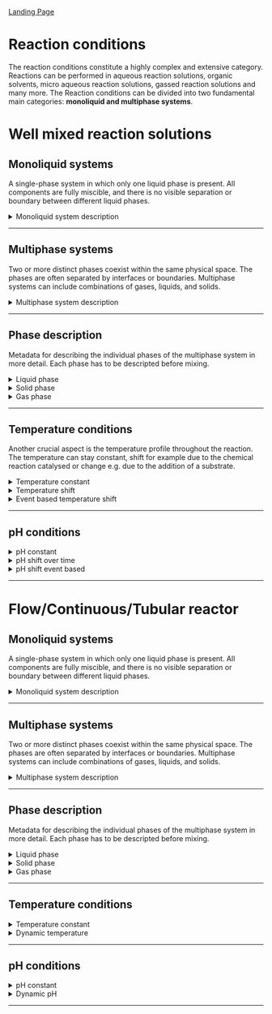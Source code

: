 [Landing Page](/Readme.md)

# Reaction conditions

The reaction conditions constitute a highly complex and extensive category. Reactions can be performed in aqueous reaction solutions, organic solvents, micro aqueous reaction solutions, gassed reaction solutions and many more. The Reaction conditions can be divided into two fundamental main categories: __monoliquid and multiphase systems__.

# Well mixed reaction solutions

## Monoliquid systems

A single-phase system in which only one liquid phase is present. All components are fully miscible, and there is no visible separation or boundary between different liquid phases.

<details> <Summary>Monoliquid system description</Summary>

### MonoliquidSystemDescription

To describe a monoliquid system, precise information about the solvent used and the applied system must be provided.

- __solvent_description__
  - Type: string
  - Description: The solvent used in the reaction system, e.g. a buffered aqueous solution or an organic solvent.

- __ionic_strength__
  - Type: posfloat
  - Description: Ionic strength calculated according to the dissolved ions in the solvent. (__if_applicable__)
 
- __further_additives__
  - Type: string
  - Description: Further additive like cosolvents used to increase solubility of reactants, e.g. DMSO.

<hr>
 
- __special_treament__
  - Type: string
  - Description: If there are any other specific methods, procedures, characteristics or aspects related to the monoliquid system that are important for reproducibility and are not described by the aforementioned           metadata, they should be explained here.

</details>

<hr>

## Multiphase systems

Two or more distinct phases coexist within the same physical space. The phases are often separated by interfaces or boundaries. Multiphase systems can include combinations of gases, liquids, and solids.

<details> <Summary>Multiphase system description</Summary>

### MultiphaseSystemDescription

To describe a multiphase system, precise information about the phases used and the applied system must be provided.

- __phases_number__
  - Type: posfloat
  - Description: Number of phases present in the system, if there is an aqueous and a gas phase present, the number is 2.

<hr>
 
- __special_treament__
  - Type: string
  - Description: If there are any other specific methods, procedures, characteristics or aspects related to the multiphase system that are important for reproducibility and are not described by the aforementioned           metadata, they should be explained here.

</details>

<hr/>

## Phase description

Metadata for describing the individual phases of the multiphase system in more detail. Each phase has to be descripted before mixing.

<details> <Summary>Liquid phase</Summary>

### LiquidPhase

 If more then one liquid phase exist the metadata has to be recorded according to the number of liquid phases. 

- __liquid_type__
  - Type: string
  - Description: Information about the type of liquid used, whether it's an organic solvent,a buffer solution or something else.

- __liquid_amount__
  - Type: posfloat
  - Description: Amount of the liquid added to the reaction.

- __liquid_unit__
  - Type: string
  - Description: In case of aqueous liquids, millilitre are often used as unit, in case of organic solvents, mass is applied to refer to the solvent.

</details>


<details> <Summary>Solid phase</Summary>

### SolidPhase

Definition of the solid phase used in the reaction.

- __solid_type__
  - Type: string
  - Description: Information about the type of solid used, whether it's support materials, solid catalysts, ion exchange resins, or other solids.

- __solid_amount__
  - Type: posfloat
  - Description: Mass of the solid used in the reaction solution.
 
- __solid_unit__
  - Type: string
  - Description: In the case of solids, common units like grams, milligrams, or micrograms can be used.

</details>


<details> <Summary>Gas phase</Summary>

### GasPhase

Definition of the gas phase used in the reaction. If a gas mixture is involved, this must be taken into account.

- __gas_type__
  - Type: string
  - Description: Information about the type of gas used, whether it's nitrogen dioxide, argon, oxygen or other gases.

- __gas_amount__
  - Type: posfloat
  - Description: Concentration of the gas in the gas phase. 

- __gas_unit__
  - Type: string
  - Description: In the case of gases, common units are volume percentage (Vol %), volume fraction (Vol/Vol), mole percentage (Mol %) or molar fraction (Mol/Mol).

</details>

<hr />

## Temperature conditions

Another crucial aspect is the temperature profile throughout the reaction. The temperature can stay constant, shift for example due to the chemical reaction catalysed or change e.g. due to the addition of a substrate. 

<details> <Summary>Temperature constant</Summary>

### TemperatureConstant

The temperature, if constant, must be clearly defined.

- __temperature__
  - Type: posfloat
  - Description: The temperature during the reaction.

- __temperature_unit__
  - Type: string
  - Description: The temperature can be specified in units such as K, °C, or °F.


</details>

<details> <Summary>Temperature shift</Summary>

### TemperatureShift

If the temperature changes with the course of the reaction, this must be documented precisely.

- __temperature_unit__
  - Type: string
  - Description: The temperature can be specified in units such as K, °C, or °F.

- __temperature_beginning__
  - Type: posfloat
  - Description: The initial temperature, prior to the start of the reaction, should be specified.

- __temperature_end__
  - Type: posfloat
  - Description: TThe final temperature after completion of the reaction should be specified.

- __temperature_at_XY__
  - Type: posfloat
  - Description: The temperature can also be measured at a variably chosen time point _XY_ during the reaction.

- __time_at_XY__
  - Type: posfloat
  - Description: Specification of the exact time point _XY_ at which the temperature was measured.
 
- __time_unit__
  - Type: string
  - Description: Common units for specifying time can be s (seconds) or min (minutes).

</details>

<details> <Summary>Event based temperature shift</Summary>

### EventBasedTemperatureShift

Description of the temperature, when an event causes the temperature change.

- __temperature_unit__
  - Type: string
  - Description: The temperature can be specified in units such as K, °C, or °F.

- __temperature_beginning__
  - Type: posfloat
  - Description: The initial temperature of the reaction in the beginning

- __temperature_at_event__
  - Type: posfloat
  - Description: The temperature which is present after a certain event has occured

- __event_description__
  - Type: string
  - Description: The event which caused the temperature change

- __time_at_XY__
  - Type: posfloat
  - Description: The time point of a respective temperature at a time _XY_

- __time_at_XY__
  - Type: posfloat
  - Description: The time point of a respective temperature at a time _XY_

</details>

<hr>

## pH conditions

<details> <Summary>pH constant</Summary>

### pHConstant

<a id="pH-shift"></a>


Information about the pH value in the system, if the pH is constant over the course of the reaction.

- __pH_value__
  - Type: posfloat
  - Description: The value of the pH 

- __detected_in__
  - Type: string
  - Description: Solution in which the pH was measured (e.g. in buffer before addition to reaction)
 
- __detected_when__
  - Type: string
  - Description: Timepoint at which the pH was measured (e.g. at before, during or after the reaction)

</details>


<details> <Summary>pH shift over time</Summary>

### pHTimeDependentShift

<a id="pH-shift-time"></a>


Information about the pH value in the system, if there is a time dependent pH shift.

- __pH_start__
  - Type: posfloat
  - Description: The initial pH value

- __pH_end__
  - Type: string
  - Description: The final pH value

- __pH_at_XY__
  - Type: string
  - Description: The pH value at a certain point in time

</details>


<details> <Summary>pH shift event based</Summary>

### pHEventDependentShift

<a id="pH-shift-event"></a>


Information about the pH value in the system, if there is an event dependent pH shift.

- __pH_beginning__
  - Type: posfloat
  - Description: The initial pH value

- __pH_before_event__
  - Type: posfloat
  - Description: The pH which is present before a certain event has occured

- __pH_after_event__
  - Type: posfloat
  - Description: The pH which is present after a certain event has occured

- __event_description__
  - Type: string
  - Description: Description of the event causing the pH-shift

</details>

<hr>

# Flow/Continuous/Tubular reactor

## Monoliquid systems

A single-phase system in which only one liquid phase is present. All components are fully miscible, and there is no visible separation or boundary between different liquid phases.

<details> <Summary>Monoliquid system description</Summary>

### MonoliqudSystemDescription

To describe a monoliquid system, precise information about the solvent used and the applied system must be provided.

- __solvent_description__
  - Type: string
  - Description: The solvent used in the reaction system, e.g. a buffered aqueous solution or an organic solvent.

- __ionic_strength__
  - Type: posfloat
  - Description: Ionic strength calculated according to the dissolved ions in the solvent. (__if_applicable__)
 
- __further_additives__
  - Type: string
  - Description: Further additive like cosolvents used to increase solubility of reactants, e.g. DMSO.
 
- __Flow_rate__
  - Type: float
  - Description: The flow rate must be specified to determine how fast a liquid or gas is flowing through a reactor or system.
 
- __Flow_rate_unit__
  - Type: string
  - Description: Common units for describing flow rate include L/min (liters per minute), mL/h (milliliters per hour), m³/h (cubic meters per hour), or other volume units per unit of time.   

<hr>
 
- __special_treament__
  - Type: string
  - Description: If there are any other specific methods, procedures, characteristics or aspects related to the monoliquid system that are important for reproducibility and are not described by the aforementioned           metadata, they should be explained here.


</details>

<hr>

## Multiphase systems

Two or more distinct phases coexist within the same physical space. The phases are often separated by interfaces or boundaries. Multiphase systems can include combinations of gases, liquids, and solids.

<details> <Summary>Multiphase system description</Summary>

### MultiphaseSystemDescription

To describe a multiphase system, precise information about the phases used and the applied system must be provided.

- __phases_number__
  - Type: posfloat
  - Description: Number of phases present in the system, if there is an aqueous and a gas phase present, the number is 2.
 
- __Flow_rate__
  - Type: float
  - Description: The flow rate must be specified to determine how fast a liquid or gas is flowing through a reactor or system.
 
- __Flow_rate_unit__
  - Type: string
  - Description: Common units for describing flow rate include L/min (liters per minute), mL/h (milliliters per hour), m³/h (cubic meters per hour), or other volume units per unit of time.   

<hr>
 
- __special_treament__
  - Type: string
  - Description: If there are any other specific methods, procedures, characteristics or aspects related to the monoliquid system that are important for reproducibility and are not described by the aforementioned           metadata, they should be explained here.


</details>


<hr>


## Phase description

Metadata for describing the individual phases of the multiphase system in more detail. Each phase has to be descripted before mixing.


<details> <Summary>Liquid phase</Summary>

### LiquidPhase

 If more then one liquid phase exist the metadata has to be recorded according to the number of liquid phases. 

- __liquid_type__
  - Type: string
  - Description: Information about the type of liquid used, whether it's an organic solvent,a buffer solution or something else.

- __liquid_amount__
  - Type: posfloat
  - Description: Amount of the liquid added to the reaction.

- __liquid_unit__
  - Type: string
  - Description: In case of aqueous liquids, millilitre are often used as unit, in case of organic solvents, mass is applied to refer to the solvent.

</details>


<details> <Summary>Solid phase</Summary>

### SolidPhase

Definition of the solid phase used in the reaction.

- __solid_type__
  - Type: string
  - Description: Information about the type of solid used, whether it's support materials, solid catalysts, ion exchange resins, or other solids.

- __solid_amount__
  - Type: posfloat
  - Description: Mass of the solid used in the reaction solution.
 
- __solid_unit__
  - Type: string
  - Description: In the case of solids, common units like grams, milligrams, or micrograms can be used.


</details>


<details> <Summary>Gas phase</Summary>

### GasPhase

Definition of the gas phase used in the reaction. If a gas mixture is involved, this must be taken into account.

- __gas_type__
  - Type: string
  - Description: Information about the type of gas used, whether it's nitrogen dioxide, argon, oxygen or other gases.

- __gas_amount__
  - Type: posfloat
  - Description: Concentration of the gas in the gas phase. 

- __gas_unit__
  - Type: string
  - Description: In the case of gases, common units are volume percentage (Vol %), volume fraction (Vol/Vol), mole percentage (Mol %) or molar fraction (Mol/Mol).


</details>

<hr />


## Temperature conditions

<details> <Summary>Temperature constant</Summary>

### TemperatureConstant

The temperature, if constant, must be clearly defined.

- __temperature__
  - Type: posfloat
  - Description: The temperature during the reaction.

- __temperature_unit__
  - Type: string
  - Description: The temperature can be specified in units such as K, °C, or °F.


</details>


<details> <Summary>Dynamic temperature</Summary>

### DynamicTemperature

If there is a temperature gradient or different temperatures are measured in the system or over time, these must be described as well as possible.

- __temperature_at_distance__
  - Type: posfloat
  - Description: The temperature during the reaction.

- __temperature_unit__
  - Type: string
  - Description: The temperature can be specified in units such as K, °C, or °F.

- __distance__
  - Type: posfloat
  - Description: The distance at which the temperature was measured.

- __distance_unit__
  - Type: posfloat
  - Description: The unit of the distance.

</details>

<hr>

## pH conditions

<details> <Summary>pH constant</Summary>

### pHConstant

Information about the pH value in the system, if the pH is constant over the course of the reaction.

- __pH_value__
  - Type: posfloat
  - Description: The value of the pH. 

- __detected_in__
  - Type: string
  - Description: Solution in which the pH was measured (e.g. in buffer before addition to reaction).
 
- __detected_when__
  - Type: string
  - Description: Timepoint at which the pH was measured (e.g. at before, during or after the reaction).

</details>


<details> <Summary>Dynamic pH</Summary>

### DynmaicpH

If there is a pH gradient or different pHs are measured in the system or over time, these must be described as well as possible.

- __pH_at_distance__
  - Type: posfloat
  - Description: The pH during the reaction.

- __distance__
  - Type: posfloat
  - Description: The distance at which the pH was measured.

- __distance_unit__
  - Type: posfloat
  - Description: The unit of the distance.

</details>

<hr>



